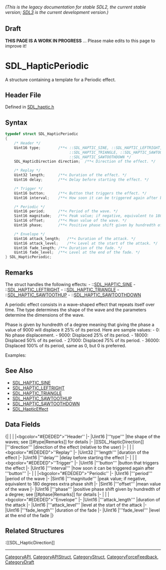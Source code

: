 ###### (This is the legacy documentation for stable SDL2, the current stable version; [SDL3](https://wiki.libsdl.org/SDL3/) is the current development version.)

## Draft

**THIS PAGE IS A WORK IN PROGRESS** ... Please make edits to this page to improve it!
# SDL_HapticPeriodic

A structure containing a template for a Periodic effect.

## Header File

Defined in [SDL_haptic.h](https://github.com/libsdl-org/SDL/blob/SDL2/include/SDL_haptic.h)

## Syntax

```c
typedef struct SDL_HapticPeriodic
{
    /* Header */
    Uint16 type;        /**< ::SDL_HAPTIC_SINE, ::SDL_HAPTIC_LEFTRIGHT,
                             ::SDL_HAPTIC_TRIANGLE, ::SDL_HAPTIC_SAWTOOTHUP or
                             ::SDL_HAPTIC_SAWTOOTHDOWN */
    SDL_HapticDirection direction;  /**< Direction of the effect. */

    /* Replay */
    Uint32 length;      /**< Duration of the effect. */
    Uint16 delay;       /**< Delay before starting the effect. */

    /* Trigger */
    Uint16 button;      /**< Button that triggers the effect. */
    Uint16 interval;    /**< How soon it can be triggered again after button. */

    /* Periodic */
    Uint16 period;      /**< Period of the wave. */
    Sint16 magnitude;   /**< Peak value; if negative, equivalent to 180 degrees extra phase shift. */
    Sint16 offset;      /**< Mean value of the wave. */
    Uint16 phase;       /**< Positive phase shift given by hundredth of a degree. */

    /* Envelope */
    Uint16 attack_length;   /**< Duration of the attack. */
    Uint16 attack_level;    /**< Level at the start of the attack. */
    Uint16 fade_length; /**< Duration of the fade. */
    Uint16 fade_level;  /**< Level at the end of the fade. */
} SDL_HapticPeriodic;
```

## Remarks

The struct handles the following effects: -
::[SDL_HAPTIC_SINE](SDL_HAPTIC_SINE) -
::[SDL_HAPTIC_LEFTRIGHT](SDL_HAPTIC_LEFTRIGHT) -
::[SDL_HAPTIC_TRIANGLE](SDL_HAPTIC_TRIANGLE) -
::[SDL_HAPTIC_SAWTOOTHUP](SDL_HAPTIC_SAWTOOTHUP) -
::[SDL_HAPTIC_SAWTOOTHDOWN](SDL_HAPTIC_SAWTOOTHDOWN)

A periodic effect consists in a wave-shaped effect that repeats itself over
time. The type determines the shape of the wave and the parameters
determine the dimensions of the wave.

Phase is given by hundredth of a degree meaning that giving the phase a
value of 9000 will displace it 25% of its period. Here are sample values: -
0: No phase displacement. - 9000: Displaced 25% of its period. - 18000:
Displaced 50% of its period. - 27000: Displaced 75% of its period. - 36000:
Displaced 100% of its period, same as 0, but 0 is preferred.

Examples:

## See Also

* [SDL_HAPTIC_SINE](SDL_HAPTIC_SINE)
* [SDL_HAPTIC_LEFTRIGHT](SDL_HAPTIC_LEFTRIGHT)
* [SDL_HAPTIC_TRIANGLE](SDL_HAPTIC_TRIANGLE)
* [SDL_HAPTIC_SAWTOOTHUP](SDL_HAPTIC_SAWTOOTHUP)
* [SDL_HAPTIC_SAWTOOTHDOWN](SDL_HAPTIC_SAWTOOTHDOWN)
* [SDL_HapticEffect](SDL_HapticEffect)


## Data Fields

{|
|
|
|<bgcolor="#EDEDED">''Header''
|-
|Uint16
|'''type'''
|the shape of the waves; <!-- one of the effects handled by this structure --> see [[#type|Remarks]] for details
|-
|[[SDL_HapticDirection]]
|'''direction'''
|direction of the effect (relative to the user)
|-
|
|
|<bgcolor="#EDEDED">''Replay''
|-
|Uint32
|'''length'''
|duration of the effect <!-- (is this the same as # of cycles? always in ms?) --> 
|-
|Uint16
|'''delay'''
|delay before starting the effect <!-- (ms?) --> 
|-
|
|
|<bgcolor="#EDEDED">''Trigger''
|-
|Uint16
|'''button'''
|button that triggers the effect
|-
|Uint16
|'''interval'''
|how soon it can be triggered again after '''button''' <!-- (ms?) (delay between individual waves or before the effect can be used again?) --> 
|-
|
|
|<bgcolor="#EDEDED">''Periodic''
|-
|Uint16
|'''period'''
|period of the wave <!-- (ms?) (like frequency, duration from start to start?) --> 
|-
|Sint16
|'''magnitude'''
|peak value; if negative, equivalent to 180 degrees extra phase shift <!-- (units?) (like amplitude?) --> 
|-
|Sint16
|'''offset'''
|mean value of the wave <!-- (what aspect of the wave is being offset from what other marker? Is this the distance between waves?) --> 
|-
|Uint16
|'''phase'''
|positive phase shift given by hundredth of a degree; see [[#phase|Remarks]] for details <!-- (Is this what creates the flat tops? What is the definition of a cycle, 1 sec?) --> 
|-
|
|
|<bgcolor="#EDEDED">''Envelope''
|-
|Uint16
|'''attack_length'''
|duration of the attack <!-- (ms?) --> 
|-
|Uint16
|'''attack_level'''
|level at the start of the attack <!-- (units?) --> 
|-
|Uint16
|'''fade_length'''
|duration of the fade <!-- (ms?) --> 
|-
|Uint16
|'''fade_level'''
|level at the end of the fade <!-- (units?) --> 
|}

## Related Structures

:[[SDL_HapticDirection]]

----
[CategoryAPI](CategoryAPI), [CategoryAPIStruct](CategoryAPIStruct), [CategoryStruct](CategoryStruct), [CategoryForceFeedback](CategoryForceFeedback), [CategoryDraft](CategoryDraft)



